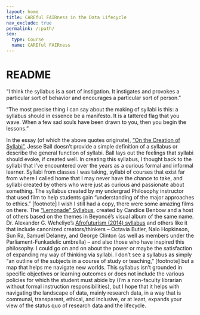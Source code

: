 ```yaml
---
layout: home
title: CAREful FAIRness in the Data Lifecycle
nav_exclude: true
permalink: /:path/
seo:
  type: Course
  name: CAREful FAIRness 
---
```


# README

“I think the syllabus is a sort of instigation. It instigates and provokes a particular sort of behavior and encourages a particular sort of person.”

“The most precise thing I can say about the making of syllabi is this: a syllabus should in essence be a manifesto. It is a tattered flag that you wave. When a few sad souls have been drawn to you, then you begin the lessons.”

In the essay (of which the above quotes originate), [“On the Creation of Syllabi”](https://bombmagazine.org/articles/2017/08/16/on-the-creation-of-syllabi/), Jesse Ball doesn’t provide a simple definition of a syllabus or describe the general function of syllabi. Ball lays out the feelings that syllabi should evoke, if created well. In creating this syllabus, I thought back to the syllabi that I’ve encountered over the years as a curious formal and informal learner. Syllabi from classes I was taking, syllabi of courses that exist far from where I called home that I may never have the chance to take, and syllabi created by others who were just as curious and passionate about something. 
The syllabus created by my undergrad Philosophy instructor that used film to help students gain “understanding of the major approaches to ethics.” [footnote] I wish I still had a copy, there were some amazing films on there. The [“Lemonade” Syllabus](https://www.joycerain.com/uploads/2/3/2/0/23207256/lemonade-syllabus.pdf), created by Candice Benbow and a host of others based on the themes in Beyoncé’s visual album of the same name. Dr. Alexander G. Weheliye’s [Afrofuturism (2014) syllabus](https://sites.google.com/site/alexweheliye/Syllabi/afrofuturism-2014?authuser=0) and others like it that include canonized creators/thinkers – Octavia Butler, Nalo Hopkinson, Sun Ra, Samuel Delaney, and George Clinton (as well as members under the Parliament-Funkadelic umbrella) – and also those who have inspired this philosophy.
I could go on and on about the power or maybe the satisfaction of expanding my way of thinking via syllabi. I don’t see a syllabus as simply “an outline of the subjects in a course of study or teaching,” [footnote] but a map that helps me navigate new worlds. This syllabus isn’t grounded in specific objectives or learning outcomes or does not include the various policies for which the student must abide by (I’m a non-faculty librarian without formal instruction responsibilities), but I hope that it helps with navigating the landscape of data, mainly research data, in a way that is communal, transparent, ethical, and inclusive, or at least, expands your view of the status quo of research data and the lifecycle.


